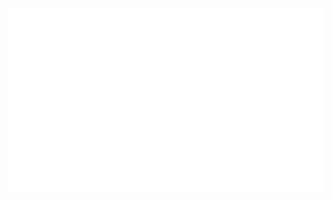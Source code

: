 <a href="https://github.com/hbayraktaroglu/WebSite-GitHubStat">

![](https://github.com/hbayraktaroglu/WebSite-GitHubStat/blob/main/githubstats.svg)

</a>
